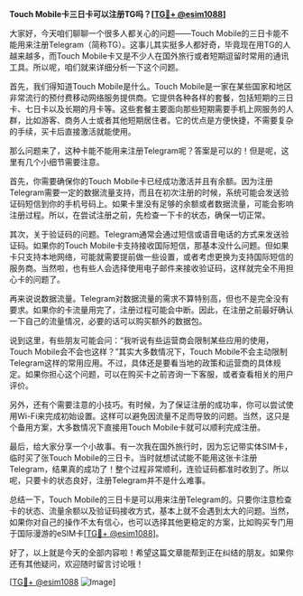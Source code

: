 **Touch Mobile卡三日卡可以注册TG吗？[[TG💪+ @esim1088](https://t.me/s/esim1088)]**

大家好，今天咱们聊聊一个很多人都关心的问题——Touch Mobile的三日卡能不能用来注册Telegram（简称TG）。这事儿其实挺多人都好奇，毕竟现在用TG的人越来越多，而Touch Mobile卡又是不少人在国外旅行或者短期逗留时常用的通讯工具。所以呢，咱们就来详细分析一下这个问题。

首先，我们得知道Touch Mobile是什么。Touch Mobile是一家在某些国家和地区非常流行的预付费移动网络服务提供商。它提供各种各样的套餐，包括短期的三日卡、七日卡以及长期的月卡等。这些套餐主要面向那些短期需要手机上网服务的人群，比如游客、商务人士或者其他短期居住者。它的优点是方便快捷，不需要复杂的手续，买卡后直接激活就能使用。

那么问题来了，这种卡能不能用来注册Telegram呢？答案是可以的！但是呢，这里有几个小细节需要注意。

首先，你需要确保你的Touch Mobile卡已经成功激活并且有余额。因为注册Telegram需要一定的数据流量支持，而且在初次注册的时候，系统可能会发送验证码短信到你的手机号码上。如果卡里没有足够的余额或者数据流量，可能会影响注册过程。所以，在尝试注册之前，先检查一下卡的状态，确保一切正常。

其次，关于验证码的问题。Telegram通常会通过短信或语音电话的方式来发送验证码。如果你的Touch Mobile卡支持接收国际短信，那基本没什么问题。但如果卡只支持本地网络，可能就需要提前做一些设置，或者考虑更换为支持国际短信的服务商。当然啦，也有些人会选择使用电子邮件来接收验证码，这样就完全不用担心卡的问题了。

再来说说数据流量。Telegram对数据流量的需求不算特别高，但也不是完全没有要求。如果你的卡流量用完了，注册过程可能会中断。因此，在注册之前最好确认一下自己的流量情况，必要的话可以购买额外的数据包。

说到这里，有些朋友可能会问：“我听说有些运营商会限制某些应用的使用，Touch Mobile会不会也这样？”其实大多数情况下，Touch Mobile不会主动限制Telegram这样的常用应用。不过，具体还是要看当地的政策和运营商的具体规定。如果你担心这个问题，可以在购买卡之前咨询一下客服，或者查看相关的用户评价。

另外，还有个需要注意的小技巧。有时候，为了保证注册的成功率，你可以尝试使用Wi-Fi来完成初始设置。这样可以避免因流量不足而导致的问题。当然，这只是个备用方案，大多数情况下直接用Touch Mobile卡就可以顺利完成注册。

最后，给大家分享一个小故事。有一次我在国外旅行时，因为忘记带实体SIM卡，临时买了张Touch Mobile的三日卡。当时就想试试能不能用这张卡注册Telegram，结果真的成功了！整个过程非常顺利，连验证码都准时收到了。所以呢，只要卡的状态良好，注册Telegram并不是什么难事。

总结一下，Touch Mobile的三日卡是可以用来注册Telegram的。只要你注意检查卡的状态、流量余额以及验证码接收方式，基本上就不会遇到太大的问题。当然，如果你对自己的操作不太有信心，也可以选择其他更稳定的方案，比如购买专门用于国际漫游的eSIM卡[[TG💪+ @esim1088](https://t.me/s/esim1088)]。

好了，以上就是今天的全部内容啦！希望这篇文章能帮到正在纠结的朋友。如果你还有其他疑问，欢迎随时留言讨论哦！

[[TG💪+ @esim1088](https://t.me/s/esim1088) ![Image](https://i.postimg.cc/4NQfJmqS/Snipaste-2025-05-13-00-14-12.png)]